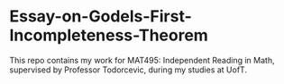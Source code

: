 # Essay-on-Godels-First-Incompleteness-Theorem
This repo contains my work for MAT495: Independent Reading in Math, supervised by Professor Todorcevic, during my studies at UofT. 
